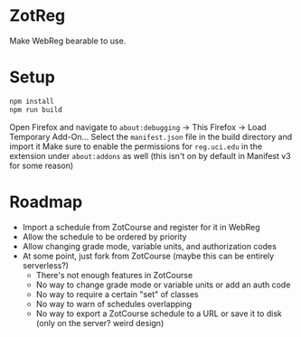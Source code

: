 # ZotReg
Make WebReg bearable to use.

# Setup
```cmd
npm install
npm run build
```

Open Firefox and navigate to `about:debugging` -> This Firefox -> Load Temporary Add-On...
Select the `manifest.json` file in the build directory and import it
Make sure to enable the permissions for `reg.uci.edu` in the extension under `about:addons` as well (this isn't on by default in Manifest v3 for some reason)

# Roadmap
- Import a schedule from ZotCourse and register for it in WebReg
- Allow the schedule to be ordered by priority
- Allow changing grade mode, variable units, and authorization codes
- At some point, just fork from ZotCourse (maybe this can be entirely serverless?)
    - There's not enough features in ZotCourse
    - No way to change grade mode or variable units or add an auth code
    - No way to require a certain "set" of classes
    - No way to warn of schedules overlapping
    - No way to export a ZotCourse schedule to a URL or save it to disk (only on the server? weird design)

